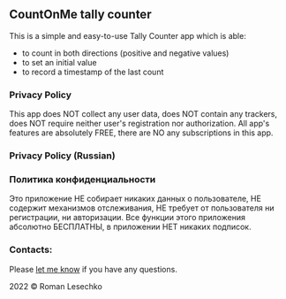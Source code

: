 ## CountOnMe tally counter

This is a simple and easy-to-use Tally Counter app which is able:
- to count in both directions (positive and negative values)
- to set an initial value
- to record a timestamp of the last count

### Privacy Policy
This app does NOT collect any user data, does NOT contain any trackers, does NOT require neither user's registration nor authorization.
All app's features are absolutely FREE, there are NO any subscriptions in this app.

### Privacy Policy (Russian)
### Политика конфиденциальности
Это приложение НЕ собирает никаких данных о пользователе, НЕ содержит механизмов отслеживания, НЕ требует от пользователя ни регистрации, ни авторизации.
Все функции этого приложения абсолютно БЕСПЛАТНЫ, в приложении НЕТ никаких подписок.

### Contacts:

Please [let me know](mailto:lesechko@hotmail.com) if you have any questions.

2022 &copy; Roman Lesechko
